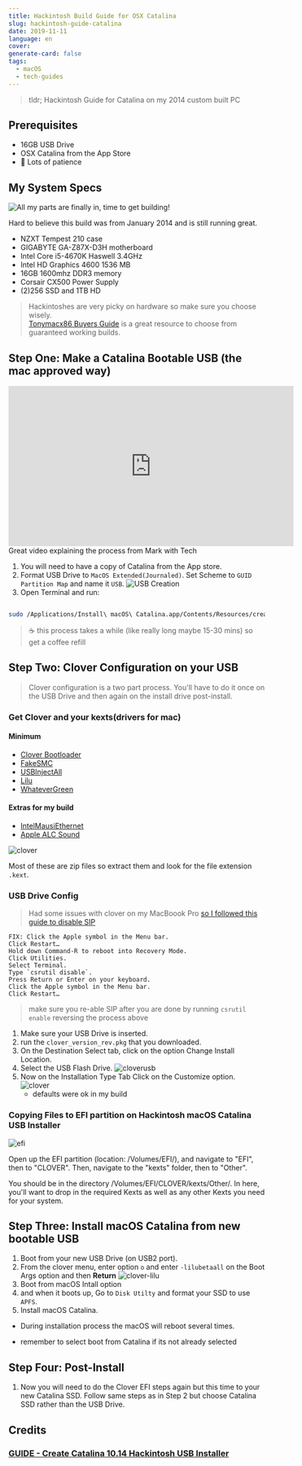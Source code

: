 ```yaml
---
title: Hackintosh Build Guide for OSX Catalina
slug: hackintosh-guide-catalina
date: 2019-11-11
language: en
cover: 
generate-card: false
tags:
  - macOS
  - tech-guides
---
```


> tldr; Hackintosh Guide for Catalina on my 2014 custom built PC

## Prerequisites

- 16GB USB Drive
- OSX Catalina from the App Store
- 🤞 Lots of patience

## My System Specs

![All my parts are finally in, time to get building!](parts.jpg)

Hard to believe this build was from January 2014 and is still running great.

- NZXT Tempest 210 case
- GIGABYTE GA-Z87X-D3H motherboard
- Intel Core i5-4670K Haswell 3.4GHz
- Intel HD Graphics 4600 1536 MB
- 16GB 1600mhz DDR3 memory
- Corsair CX500 Power Supply
- (2)256 SSD and 1TB HD


> Hackintoshes are very picky on hardware so make sure you choose wisely.<br/> [Tonymacx86 Buyers Guide][buyersguide] is a great resource to choose from guaranteed working builds.

## Step One: Make a Catalina Bootable USB (the mac approved way)

<iframe width="560" height="315" src="https://www.youtube.com/embed/ekp8w6pel84" frameborder="0" allow="accelerometer; autoplay; encrypted-media; gyroscope; picture-in-picture" allowfullscreen></iframe>

<figcaption>
  Great video explaining the process from Mark with Tech
</figcaption>

1. You will need to have a copy of Catalina from the App store.
2. Format USB Drive to `MacOS Extended(Journaled)`. Set Scheme to `GUID Partition Map` and name it `USB`.
   ![USB Creation](./make-usb.png)
3. Open Terminal and run:

```sh

sudo /Applications/Install\ macOS\ Catalina.app/Contents/Resources/createinstallmedia --nointeraction --downloadassets --volume /Volumes/USB/

```

> ☕ this process takes a while (like really long maybe 15-30 mins) so get a coffee refill

## Step Two: Clover Configuration on your USB

> Clover configuration is a two part process. You'll have to do it once on the USB Drive and then again on the install drive post-install.

### Get Clover and your kexts(drivers for mac)

#### Minimum

- [Clover Bootloader](https://github.com/Dids/clover-builder/releases)
- [FakeSMC](https://bitbucket.org/RehabMan/os-x-fakesmc-kozlek/downloads/)
- [USBInjectAll](https://bitbucket.org/RehabMan/os-x-usb-inject-all/downloads/)
- [Lilu](https://github.com/acidanthera/Lilu/releases)
- [WhateverGreen](https://github.com/acidanthera/WhateverGreen/releases)

#### Extras for my build

- [IntelMausiEthernet](https://www.insanelymac.com/forum/files/file/396-intelmausiethernet/)
- [Apple ALC Sound](https://github.com/acidanthera/AppleALC/releases)

![clover](./kexts.png)

Most of these are zip files so extract them and look for the file extension `.kext`.

### USB Drive Config

> Had some issues with clover on my MacBoook Pro [so I followed this guide to disable SIP](https://www.reddit.com/r/hackintosh/comments/d9pbhy/clover_cannot_install_wo_ensuring_file_system_is/)

```text
FIX: Click the Apple symbol in the Menu bar.
Click Restart…
Hold down Command-R to reboot into Recovery Mode.
Click Utilities.
Select Terminal.
Type `csrutil disable`.
Press Return or Enter on your keyboard.
Click the Apple symbol in the Menu bar.
Click Restart…
```

> make sure you re-able SIP after you are done by running `csrutil enable` reversing the process above

1. Make sure your USB Drive is inserted.
2. run the `clover_version_rev.pkg` that you downloaded.
3. On the Destination Select tab, click on the option Change Install Location.
4. Select the USB Flash Drive.
   ![cloverusb](./cloverusb.png)
5. Now on the Installation Type Tab Click on the Customize option.
  ![clover](./clover.png)
   - defaults were ok in my build
  
### Copying Files to EFI partition on Hackintosh macOS Catalina USB Installer

![efi](./efi.png)

Open up the EFI partition (location: /Volumes/EFI/), and navigate to "EFI", then to "CLOVER". Then, navigate to the "kexts" folder, then to "Other".

You should be in the directory /Volumes/EFI/CLOVER/kexts/Other/. In here, you'll want to drop in the required Kexts as well as any other Kexts you need for your system.

## Step Three: Install macOS Catalina from new bootable USB

1. Boot from your new USB Drive (on USB2 port).
2. From the clover menu, enter option `o` and enter `-lilubetaall` on the Boot Args option and then **Return**
   ![clover-lilu](./clover-lilu.png)
3. Boot from macOS Intall option
4. and when it boots up, Go to `Disk Utilty` and format your SSD to use `APFS`.
5. Install macOS Catalina.

- During installation process the macOS will reboot several times.

- remember to select boot from Catalina if its not already selected

## Step Four: Post-Install

1. Now you will need to do the Clover EFI steps again but this time to your new Catalina SSD. Follow same steps as in Step 2 but choose Catalina SSD rather than the USB Drive.

## Credits

### [GUIDE - Create Catalina 10.14 Hackintosh USB Installer](https://markwithtech.com/Thread-GUIDE-Create-Catalina-10-15-Hackintosh-USB-Installer)

[buyersguide]: https://www.tonymacx86.com/buyersguide/building-a-customac-hackintosh-the-ultimate-buyers-guide/
